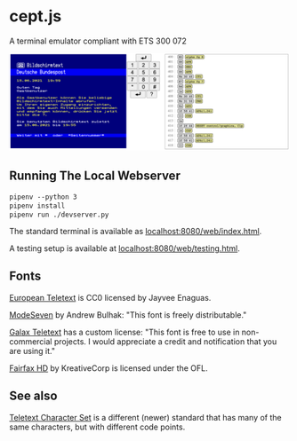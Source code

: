 # cept.js

A terminal emulator compliant with ETS 300 072

![](docs/welcome.png)

## Running The Local Webserver

```
pipenv --python 3
pipenv install
pipenv run ./devserver.py
```

The standard terminal is available as [localhost:8080/web/index.html](http://localhost:8080/web/index.html).

A testing setup is available at [localhost:8080/web/testing.html](http://localhost:8080/web/testing.html).

## Fonts

[European Teletext](https://notabug.org/HarvettFox96) is CC0 licensed by Jayvee Enaguas.

[ModeSeven](https://dev.null.org/fonts/) by Andrew Bulhak: "This font is freely distributable."

[Galax Teletext](https://galax.xyz/TELETEXT/) has a custom license: "This font is free to use in non-commercial projects. I would appreciate a credit and notification that you are using it."

[Fairfax HD](https://www.kreativekorp.com/software/fonts/fairfaxhd.shtml)  by KreativeCorp is licensed under the OFL.

## See also

[Teletext Character Set](https://en.wikipedia.org/wiki/Teletext_character_set) is a different (newer) standard that has many of the same characters, but with different code points.
